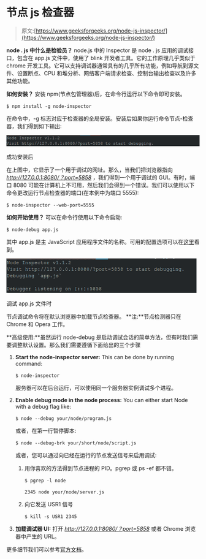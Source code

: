 # 节点 js 检查器

> 原文:[https://www.geeksforgeeks.org/node-js-inspector/](https://www.geeksforgeeks.org/node-js-inspector/)

**node . js 中什么是检验员？**
node.js 中的 Inspector 是 node . js 应用的调试接口，包含在 app.js 文件中，使用了 blink 开发者工具。它的工作原理几乎类似于 chrome 开发工具。它可以支持调试器通常具有的几乎所有功能，例如导航到源文件、设置断点、CPU 和堆分析、网络客户端请求检查、控制台输出检查以及许多其他功能。

**如何安装？**
安装 npm(节点包管理器)后，在命令行运行以下命令即可安装。

```
$ npm install -g node-inspector
```

在命令中，-g 标志对应于检查器的全局安装。安装后如果你运行命令节点-检查器，我们得到如下输出:

![](img/14cfb43293c039eabec64a21ffda1e15.png)

成功安装后

在上图中，它显示了一个用于调试的网址。那么，当我们把浏览器指向 *http://127.0.0.1:8080/？port=5858* ，我们得到一个用于调试的 GUI。有时，端口 8080 可能在计算机上不可用，然后我们会得到一个错误。我们可以使用以下命令更改运行节点检查器的端口(在本例中为端口 5555):

```
$ node-inspector --web-port=5555
```

**如何开始使用？**
可以在命令行使用以下命令启动:

```
$ node-debug app.js
```

其中 app.js 是主 JavaScript 应用程序文件的名称。可用的配置选项可以在[这里](https://github.com/node-inspector/node-inspector#configuration)看到。

![](img/da99cef32bcc91ab0e01c42d9cad5edb.png)

调试 app.js 文件时

节点调试命令将在默认浏览器中加载节点检查器。
**注:**节点检测器只在 Chrome 和 Opera 工作。

**高级使用:**虽然运行 node-debug 是启动调试会话的简单方法，但有时我们需要调整默认设置。那么我们需要遵循下面给出的三个步骤

1.  **Start the node-inspector server:** This can be done by running command:

    ```
    $ node-inspector
    ```

    服务器可以在后台运行，可以使用同一个服务器实例调试多个进程。

2.  **Enable debug mode in the node process:** You can either start Node with a debug flag like:

    ```
    $ node --debug your/node/program.js
    ```

    或者，在第一行暂停脚本:

    ```
    $ node --debug-brk your/short/node/script.js
    ```

    或者，您可以通过向已经在运行的节点发送信号来启用调试:

    1.  用你喜欢的方法得到节点进程的 PID。pgrep 或 ps -ef 都不错。

        ```
        $ pgrep -l node
        ```

        ```
        2345 node your/node/server.js
        ```

    2.  向它发送 USR1 信号

        ```
        $ kill -s USR1 2345
        ```

3.  **加载调试器 UI:** 打开 *http://127.0.0.1:8080/？port=5858* 或者 Chrome 浏览器中产生的 URL。

更多细节我们可以参考[官方文档](https://github.com/node-inspector/node-inspector#node-inspector)。